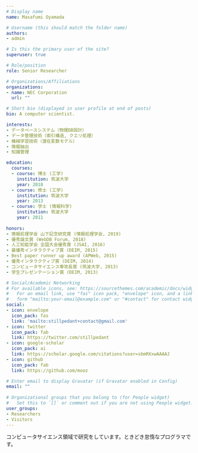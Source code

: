 ```yaml
---
# Display name
name: Masafumi Oyamada

# Username (this should match the folder name)
authors:
- admin

# Is this the primary user of the site?
superuser: true

# Role/position
role: Senior Researcher

# Organizations/Affiliations
organizations:
- name: NEC Corporation
  url: ""

# Short bio (displayed in user profile at end of posts)
bio: A computer scientist.

interests:
- データベースシステム（物理DB設計）
- データ管理技術（索引構造, クエリ処理）
- 機械学習技術（潜在変数モデル）
- 情報抽出
- 知識管理

education:
  courses:
  - course: 博士 (工学)
    institution: 筑波大学
    year: 2018
  - course: 修士 (工学)
    institution: 筑波大学
    year: 2013
  - course: 学士 (情報科学)
    institution: 筑波大学
    year: 2011
  
honors:
- 情報処理学会 山下記念研究賞 (情報処理学会, 2019)
- 優秀論文賞 (WebDB Forum, 2018)
- 人工知能学会 全国大会優秀賞 (JSAI, 2016)
- 最優秀インタラクティブ賞 (DEIM, 2015)
- Best paper runner up award (APWeb, 2015)
- 優秀インタラクティブ賞 (DEIM, 2014)
- コンピュータサイエンス専攻長賞 (筑波大学, 2013)
- 学生プレゼンテーション賞 (DEIM, 2013)

# Social/Academic Networking
# For available icons, see: https://sourcethemes.com/academic/docs/widgets/#icons
#   For an email link, use "fas" icon pack, "envelope" icon, and a link in the
#   form "mailto:your-email@example.com" or "#contact" for contact widget.
social:
- icon: envelope
  icon_pack: fas
  link: 'mailto:stillpedant+contact@gmail.com'
- icon: twitter
  icon_pack: fab
  link: https://twitter.com/stillpedant
- icon: google-scholar
  icon_pack: ai
  link: https://scholar.google.com/citations?user=sbmRXxwAAAAJ
- icon: github
  icon_pack: fab
  link: https://github.com/mooz

# Enter email to display Gravatar (if Gravatar enabled in Config)
email: ""
  
# Organizational groups that you belong to (for People widget)
#   Set this to `[]` or comment out if you are not using People widget.  
user_groups:
- Researchers
- Visitors
---
```


コンピュータサイエンス領域で研究をしています。ときどき怠惰なプログラマです。
